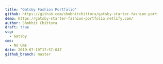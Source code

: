 ```yaml
---
title: "Gatsby Fashion Portfolio"
github: https://github.com/shobhitchittora/gatsby-starter-fashion-portfolio
demo: https://gatsby-starter-fashion-portfolio.netlify.com/
author: Shobhit Chittora
draft: true
ssg:
  - Gatsby
cms:
  - No Cms
date: 2019-07-19T17:57:04Z
github_branch: master
---
```

